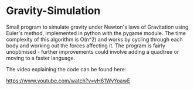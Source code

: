 # Gravity-Simulation

Small program to simulate gravity under Newton's laws of Gravitation using Euler's method, implemented in python with the pygame module.
The time complexity of this algorithm is O(n^2) and works by cycling through each body and working out the forces affecting it. 
The program is fairly unoptimised - further improvements could involve adding a quadtree or moving to a faster language.

The video explaining the code can be found here:

https://www.youtube.com/watch?v=yH61WyYoawE

